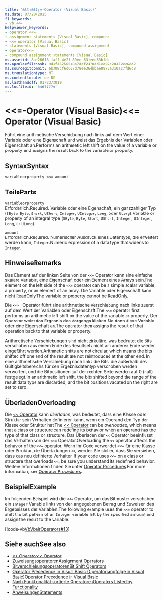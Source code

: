 ```yaml
---
title: '&lt;&lt;=-Operator (Visual Basic)'
ms.date: 07/20/2015
f1_keywords:
- vb.<<=
helpviewer_keywords:
- operator <<=
- assignment statements [Visual Basic], compound
- <<= operator [Visual Basic]
- statements [Visual Basic], compound assignment
- operator<<=
- compound assignment statements [Visual Basic]
ms.assetid: 8ad26613-faff-4e2f-89ee-63feee33bfda
ms.openlocfilehash: 9d4f367506c847ddf2478dd1ea07e28332cc62a2
ms.sourcegitcommit: 6b308cf6d627d78ee36dbbae8972a310ac7fd6c8
ms.translationtype: MT
ms.contentlocale: de-DE
ms.lasthandoff: 01/23/2019
ms.locfileid: "54677770"
---
```

# <a name="ltlt-operator-visual-basic"></a><span data-ttu-id="1e06d-102">&lt;&lt;=-Operator (Visual Basic)</span><span class="sxs-lookup"><span data-stu-id="1e06d-102">&lt;&lt;= Operator (Visual Basic)</span></span>
<span data-ttu-id="1e06d-103">Führt eine arithmetische Verschiebung nach links auf dem Wert einer Variable oder eine Eigenschaft und weist das Ergebnis der Variablen oder Eigenschaft an.</span><span class="sxs-lookup"><span data-stu-id="1e06d-103">Performs an arithmetic left shift on the value of a variable or property and assigns the result back to the variable or property.</span></span>  
  
## <a name="syntax"></a><span data-ttu-id="1e06d-104">Syntax</span><span class="sxs-lookup"><span data-stu-id="1e06d-104">Syntax</span></span>  
  
```  
variableorproperty <<= amount  
```  
  
## <a name="parts"></a><span data-ttu-id="1e06d-105">Teile</span><span class="sxs-lookup"><span data-stu-id="1e06d-105">Parts</span></span>  
 `variableorproperty`  
 <span data-ttu-id="1e06d-106">Erforderlich.</span><span class="sxs-lookup"><span data-stu-id="1e06d-106">Required.</span></span> <span data-ttu-id="1e06d-107">Variable oder eine Eigenschaft, ein ganzzahliger Typ (`SByte`, `Byte`, `Short`, `UShort`, `Integer`, `UInteger`, `Long`, oder `ULong`).</span><span class="sxs-lookup"><span data-stu-id="1e06d-107">Variable or property of an integral type (`SByte`, `Byte`, `Short`, `UShort`, `Integer`, `UInteger`, `Long`, or `ULong`).</span></span>  
  
 `amount`  
 <span data-ttu-id="1e06d-108">Erforderlich.</span><span class="sxs-lookup"><span data-stu-id="1e06d-108">Required.</span></span> <span data-ttu-id="1e06d-109">Numerischer Ausdruck eines Datentyps, die erweitert werden kann, `Integer`.</span><span class="sxs-lookup"><span data-stu-id="1e06d-109">Numeric expression of a data type that widens to `Integer`.</span></span>  
  
## <a name="remarks"></a><span data-ttu-id="1e06d-110">Hinweise</span><span class="sxs-lookup"><span data-stu-id="1e06d-110">Remarks</span></span>  
 <span data-ttu-id="1e06d-111">Das Element auf der linken Seite von der `<<=` Operator kann eine einfache skalare Variable, eine Eigenschaft oder ein Element eines Arrays sein.</span><span class="sxs-lookup"><span data-stu-id="1e06d-111">The element on the left side of the `<<=` operator can be a simple scalar variable, a property, or an element of an array.</span></span> <span data-ttu-id="1e06d-112">Die Variable oder Eigenschaft kann nicht [ReadOnly](../../../visual-basic/language-reference/modifiers/readonly.md).</span><span class="sxs-lookup"><span data-stu-id="1e06d-112">The variable or property cannot be [ReadOnly](../../../visual-basic/language-reference/modifiers/readonly.md).</span></span>  
  
 <span data-ttu-id="1e06d-113">Die `<<=` -Operator führt eine arithmetische Verschiebung nach links zuerst auf dem Wert der Variablen oder Eigenschaft.</span><span class="sxs-lookup"><span data-stu-id="1e06d-113">The `<<=` operator first performs an arithmetic left shift on the value of the variable or property.</span></span> <span data-ttu-id="1e06d-114">Der Operator weist das Ergebnis des Vorgangs klicken Sie dann diese Variable oder eine Eigenschaft an.</span><span class="sxs-lookup"><span data-stu-id="1e06d-114">The operator then assigns the result of that operation back to that variable or property.</span></span>  
  
 <span data-ttu-id="1e06d-115">Arithmetische Verschiebungen sind nicht zirkuläre, was bedeutet die Bits verschoben aus einem Ende des Resultsets nicht am anderen Ende wieder eingeführt werden.</span><span class="sxs-lookup"><span data-stu-id="1e06d-115">Arithmetic shifts are not circular, which means the bits shifted off one end of the result are not reintroduced at the other end.</span></span> <span data-ttu-id="1e06d-116">In eine arithmetische Verschiebung nach links die Bits, die außerhalb des Gültigkeitsbereichs für den Ergebnisdatentyp verschoben werden verworfen, und die Bitpositionen auf der rechten Seite werden auf 0 (null) festgelegt.</span><span class="sxs-lookup"><span data-stu-id="1e06d-116">In an arithmetic left shift, the bits shifted beyond the range of the result data type are discarded, and the bit positions vacated on the right are set to zero.</span></span>  
  
## <a name="overloading"></a><span data-ttu-id="1e06d-117">Überladen</span><span class="sxs-lookup"><span data-stu-id="1e06d-117">Overloading</span></span>  
 <span data-ttu-id="1e06d-118">Die [<< Operator](../../../visual-basic/language-reference/operators/left-shift-operator.md) kann *überladen*, was bedeutet, dass eine Klasse oder Struktur sein Verhalten definieren kann, wenn ein Operand den Typ der Klasse oder Struktur hat.</span><span class="sxs-lookup"><span data-stu-id="1e06d-118">The [<< Operator](../../../visual-basic/language-reference/operators/left-shift-operator.md) can be *overloaded*, which means that a class or structure can redefine its behavior when an operand has the type of that class or structure.</span></span> <span data-ttu-id="1e06d-119">Das Überladen der `<<` Operator beeinflusst das Verhalten von der `<<=` Operator.</span><span class="sxs-lookup"><span data-stu-id="1e06d-119">Overloading the `<<` operator affects the behavior of the `<<=` operator.</span></span> <span data-ttu-id="1e06d-120">Wenn Ihr Code verwendet `<<=` für eine Klasse oder Struktur, die Überladungen `<<`, werden Sie sicher, dass Sie verstehen, dass das neu definierte Verhalten.</span><span class="sxs-lookup"><span data-stu-id="1e06d-120">If your code uses `<<=` on a class or structure that overloads `<<`, be sure you understand its redefined behavior.</span></span> <span data-ttu-id="1e06d-121">Weitere Informationen finden Sie unter [Operator Procedures](../../../visual-basic/programming-guide/language-features/procedures/operator-procedures.md).</span><span class="sxs-lookup"><span data-stu-id="1e06d-121">For more information, see [Operator Procedures](../../../visual-basic/programming-guide/language-features/procedures/operator-procedures.md).</span></span>  
  
## <a name="example"></a><span data-ttu-id="1e06d-122">Beispiel</span><span class="sxs-lookup"><span data-stu-id="1e06d-122">Example</span></span>  
 <span data-ttu-id="1e06d-123">Im folgenden Beispiel wird die `<<=` Operator, um das Bitmuster verschoben ein `Integer` Variable links von den angegebenen Betrag und Zuweisen des Ergebnisses der Variablen.</span><span class="sxs-lookup"><span data-stu-id="1e06d-123">The following example uses the `<<=` operator to shift the bit pattern of an `Integer` variable left by the specified amount and assign the result to the variable.</span></span>  
  
 [!code-vb[VbVbalrOperators#13](../../../visual-basic/language-reference/operators/codesnippet/VisualBasic/left-shift-assignment-operator_1.vb)]  
  
## <a name="see-also"></a><span data-ttu-id="1e06d-124">Siehe auch</span><span class="sxs-lookup"><span data-stu-id="1e06d-124">See also</span></span>
- [<span data-ttu-id="1e06d-125"><<-Operator</span><span class="sxs-lookup"><span data-stu-id="1e06d-125"><< Operator</span></span>](../../../visual-basic/language-reference/operators/left-shift-operator.md)
- [<span data-ttu-id="1e06d-126">Zuweisungsoperatoren</span><span class="sxs-lookup"><span data-stu-id="1e06d-126">Assignment Operators</span></span>](../../../visual-basic/language-reference/operators/assignment-operators.md)
- [<span data-ttu-id="1e06d-127">Bitverschiebungsoperatoren</span><span class="sxs-lookup"><span data-stu-id="1e06d-127">Bit Shift Operators</span></span>](../../../visual-basic/language-reference/operators/bit-shift-operators.md)
- [<span data-ttu-id="1e06d-128">Operator Precedence in Visual Basic (Operatorrangfolge in Visual Basic)</span><span class="sxs-lookup"><span data-stu-id="1e06d-128">Operator Precedence in Visual Basic</span></span>](../../../visual-basic/language-reference/operators/operator-precedence.md)
- [<span data-ttu-id="1e06d-129">Nach Funktionalität sortierte Operatoren</span><span class="sxs-lookup"><span data-stu-id="1e06d-129">Operators Listed by Functionality</span></span>](../../../visual-basic/language-reference/operators/operators-listed-by-functionality.md)
- [<span data-ttu-id="1e06d-130">Anweisungen</span><span class="sxs-lookup"><span data-stu-id="1e06d-130">Statements</span></span>](../../../visual-basic/programming-guide/language-features/statements.md)
